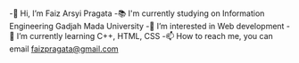 -👋 Hi, I’m Faiz Arsyi Pragata
-📚 I'm currently studying on Information Engineering Gadjah Mada University
-👀 I’m interested in Web development
-🌱 I’m currently learning C++, HTML, CSS
-📫 How to reach me, you can email faizpragata@gmail.com
<!---
FaizArsyiP/FaizArsyiP is a ✨ special ✨ repository because its `README.md` (this file) appears on your GitHub profile.
You can click the Preview link to take a look at your changes.
--->
